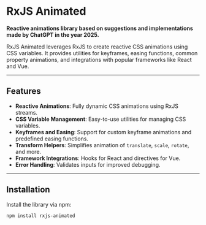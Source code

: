 # RxJS Animated

**Reactive animations library based on suggestions and implementations made by ChatGPT in the year 2025.**

RxJS Animated leverages RxJS to create reactive CSS animations using CSS variables. It provides utilities for keyframes, easing functions, common property animations, and integrations with popular frameworks like React and Vue.

---

## Features

- **Reactive Animations**: Fully dynamic CSS animations using RxJS streams.
- **CSS Variable Management**: Easy-to-use utilities for managing CSS variables.
- **Keyframes and Easing**: Support for custom keyframe animations and predefined easing functions.
- **Transform Helpers**: Simplifies animation of `translate`, `scale`, `rotate`, and more.
- **Framework Integrations**: Hooks for React and directives for Vue.
- **Error Handling**: Validates inputs for improved debugging.

---

## Installation

Install the library via npm:

```bash
npm install rxjs-animated
